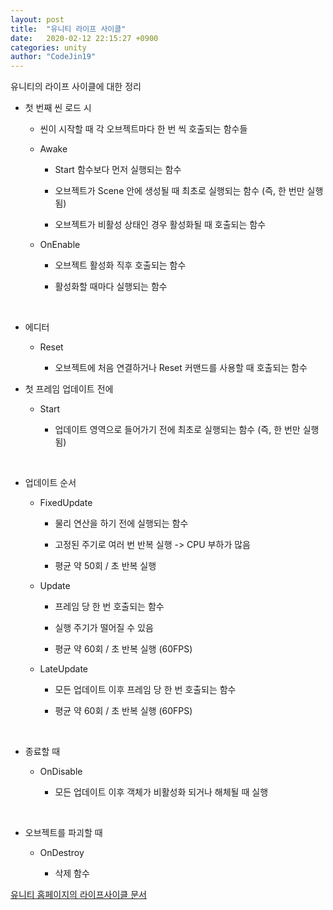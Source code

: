 ```yaml
---
layout: post
title:  "유니티 라이프 사이클"
date:   2020-02-12 22:15:27 +0900
categories: unity
author: "CodeJin19"
---
```


유니티의 라이프 사이클에 대한 정리

- 첫 번째 씬 로드 시

  - 씬이 시작할 때 각 오브젝트마다 한 번 씩 호출되는 함수들

  - Awake
  
    - Start 함수보다 먼저 실행되는 함수

    - 오브젝트가 Scene 안에 생성될 때 최초로 실행되는 함수 (즉, 한 번만 실행됨)

    - 오브젝트가 비활성 상태인 경우 활성화될 때 호출되는 함수

  - OnEnable

    - 오브젝트 활성화 직후 호출되는 함수

    - 활성화할 때마다 실행되는 함수

<br>

- 에디터

  - Reset

    - 오브젝트에 처음 연결하거나 Reset 커맨드를 사용할 때 호출되는 함수

- 첫 프레임 업데이트 전에

  - Start

    - 업데이트 영역으로 들어가기 전에 최초로 실행되는 함수 (즉, 한 번만 실행됨)

<br>

- 업데이트 순서

  - FixedUpdate

    - 물리 연산을 하기 전에 실행되는 함수

    - 고정된 주기로 여러 번 반복 실행 -> CPU 부하가 많음

    - 평균 약 50회 / 초 반복 실행

  - Update

    - 프레임 당 한 번 호출되는 함수

    - 실행 주기가 떨어질 수 있음

    - 평균 약 60회 / 초 반복 실행 (60FPS)

  - LateUpdate
  
    - 모든 업데이트 이후 프레임 당 한 번 호출되는 함수

    - 평균 약 60회 / 초 반복 실행 (60FPS)

<br>

- 종료할 때

  - OnDisable
  
    - 모든 업데이트 이후 객체가 비활성화 되거나 해체될 때 실행

<br>

- 오브젝트를 파괴할 때

  - OnDestroy
  
    - 삭제 함수


[유니티 홈페이지의 라이프사이클 문서](https://docs.unity3d.com/kr/2018.4/Manual/ExecutionOrder.html)
